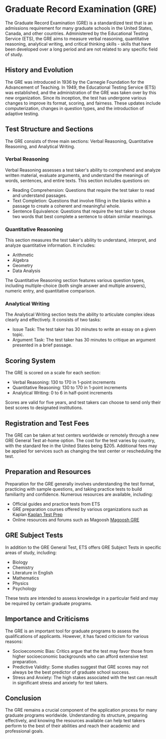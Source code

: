 # Graduate Record Examination (GRE)

The Graduate Record Examination (GRE) is a standardized test that is an admissions requirement for many graduate schools in the United States, Canada, and other countries. Administered by the Educational Testing Service (ETS), the GRE aims to measure verbal reasoning, quantitative reasoning, analytical writing, and critical thinking skills - skills that have been developed over a long period and are not related to any specific field of study.

## History and Evolution

The GRE was introduced in 1936 by the Carnegie Foundation for the Advancement of Teaching. In 1949, the Educational Testing Service (ETS) was established, and the administration of the GRE was taken over by this new organization. Since its inception, the test has undergone various changes to improve its format, scoring, and fairness. These updates include computerization, changes in question types, and the introduction of adaptive testing.

## Test Structure and Sections

The GRE consists of three main sections: Verbal Reasoning, Quantitative Reasoning, and Analytical Writing.

### Verbal Reasoning

Verbal Reasoning assesses a test taker's ability to comprehend and analyze written material, evaluate arguments, and understand the meanings of words, sentences, and entire texts. This section includes questions on:

- Reading Comprehension: Questions that require the test taker to read and understand passages.
- Text Completion: Questions that involve filling in the blanks within a passage to create a coherent and meaningful whole.
- Sentence Equivalence: Questions that require the test taker to choose two words that best complete a sentence to obtain similar meanings.

### Quantitative Reasoning

This section measures the test taker's ability to understand, interpret, and analyze quantitative information. It includes:

- Arithmetic
- Algebra
- Geometry
- Data Analysis

The Quantitative Reasoning section features various question types, including multiple-choice (both single answer and multiple answers), numeric entry, and quantitative comparison.

### Analytical Writing

The Analytical Writing section tests the ability to articulate complex ideas clearly and effectively. It consists of two tasks:

- Issue Task: The test taker has 30 minutes to write an essay on a given topic.
- Argument Task: The test taker has 30 minutes to critique an argument presented in a brief passage.

## Scoring System

The GRE is scored on a scale for each section:

- Verbal Reasoning: 130 to 170 in 1-point increments
- Quantitative Reasoning: 130 to 170 in 1-point increments
- Analytical Writing: 0 to 6 in half-point increments

Scores are valid for five years, and test takers can choose to send only their best scores to designated institutions.

## Registration and Test Fees

The GRE can be taken at test centers worldwide or remotely through a new GRE General Test at-home option. The cost for the test varies by country, with the standard fee in the United States being $205. Additional fees may be applied for services such as changing the test center or rescheduling the test.

## Preparation and Resources

Preparation for the GRE generally involves understanding the test format, practicing with sample questions, and taking practice tests to build familiarity and confidence. Numerous resources are available, including:

- Official guides and practice tests from ETS
- GRE preparation courses offered by various organizations such as Kaplan [Kaplan Test Prep](https://www.kaptest.com/gre)
- Online resources and forums such as Magoosh [Magoosh GRE](https://magoosh.com/gre/)

## GRE Subject Tests

In addition to the GRE General Test, ETS offers GRE Subject Tests in specific areas of study, including:

- Biology
- Chemistry
- Literature in English
- Mathematics
- Physics
- Psychology

These tests are intended to assess knowledge in a particular field and may be required by certain graduate programs.

## Importance and Criticisms

The GRE is an important tool for graduate programs to assess the qualifications of applicants. However, it has faced criticism for various reasons:

- Socioeconomic Bias: Critics argue that the test may favor those from higher socioeconomic backgrounds who can afford extensive test preparation.
- Predictive Validity: Some studies suggest that GRE scores may not always be the best predictor of graduate school success.
- Stress and Anxiety: The high stakes associated with the test can result in significant stress and anxiety for test takers.

## Conclusion

The GRE remains a crucial component of the application process for many graduate programs worldwide. Understanding its structure, preparing effectively, and knowing the resources available can help test takers perform to the best of their abilities and reach their academic and professional goals.
